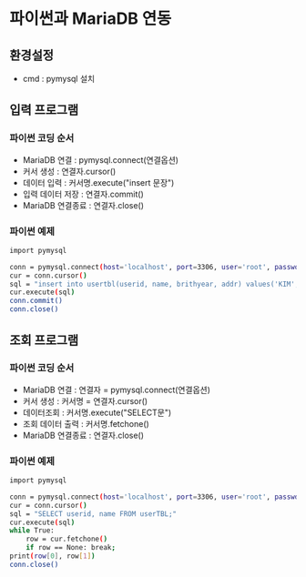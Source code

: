 # 파이썬과 MariaDB 연동
## 환경설정
- cmd : pymysql 설치

## 입력 프로그램
### 파이썬 코딩 순서
- MariaDB 연결 : pymysql.connect(연결옵션)
- 커서 생성 : 연결자.cursor()
- 데이터 입력 : 커서명.execute("insert 문장")
- 입력 데이터 저장 : 연결자.commit()
- MariaDB 연결종료 : 연결자.close()
### 파이썬 예제
```bash
import pymysql

conn = pymysql.connect(host='localhost', port=3306, user='root', password='1234', db='sqldb')
cur = conn.cursor()
sql = "insert into usertbl(userid, name, brithyear, addr) values('KIM', '김씨', 1991, '서울');"
cur.execute(sql)
conn.commit()
conn.close()
```
## 조회 프로그램
### 파이썬 코딩 순서
- MariaDB 연결 : 연결자 = pymysql.connect(연결옵션)
- 커서 생성 : 커서명 = 연결자.cursor()
- 데이터조회 : 커서명.execute("SELECT문")
- 조회 데이터 출력 : 커서명.fetchone()
- MariaDB 연결종료 : 연결자.close()
### 파이썬 예제
```bash
import pymysql

conn = pymysql.connect(host='localhost', port=3306, user='root', passwd='1234', db='sqldb')
cur = conn.cursor()
sql = "SELECT userid, name FROM userTBL;"
cur.execute(sql)
while True:
	row = cur.fetchone()
	if row == None: break;
print(row[0], row[1])
conn.close()
```